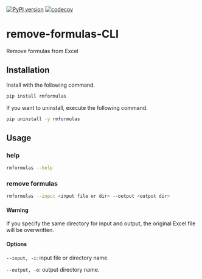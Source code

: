 [![PyPI version](https://badge.fury.io/py/rmformulas.svg)](https://badge.fury.io/py/rmformulas)
[![codecov](https://codecov.io/gh/team-care/remove-formulas-CLI/branch/master/graph/badge.svg)](https://codecov.io/gh/team-care/remove-formulas-CLI)

# remove-formulas-CLI
Remove formulas from Excel

## Installation
Install with the following command.
```bash
pip install rmformulas
```

If you want to uninstall, execute the following command.
```bash
pip uninstall -y rmformulas
```

## Usage

### help
```bash
rmformulas --help
```

### remove formulas

```bash
rmformulas --input <input file or dir> --output <output dir>
```

#### Warning
If you specify the same directory for input and output, the original Excel file will be overwritten.

#### Options

`--input, -i`: input file or directory name.


`--output, -o`: output directory name.
